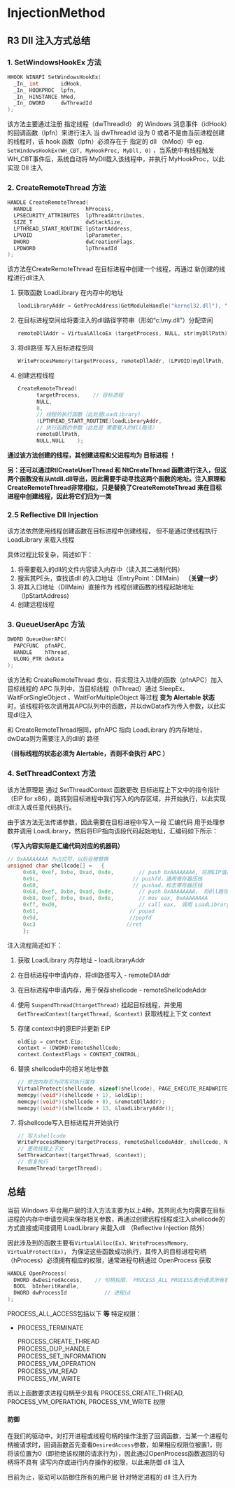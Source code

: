 # InjectionMethod


## R3 Dll 注入方式总结

### 1. SetWindowsHookEx 方法

```c
HHOOK WINAPI SetWindowsHookEx(
  _In_ int       idHook,
  _In_ HOOKPROC  lpfn,
  _In_ HINSTANCE hMod,
  _In_ DWORD     dwThreadId
);
```

该方法主要通过注册 指定线程（dwThreadId） 的 Windows 消息事件（idHook）的回调函数（lpfn）来进行注入 当 dwThreadId 设为 0 或者不是由当前进程创建的线程时，该 hook 函数（lpfn）必须存在于 指定的 dll （hMod）中 eg. `SetWindowsHookEx(WH_CBT, MyHookProc, MyDll, 0)` ，当系统中有线程触发 WH\_CBT事件后，系统自动将 MyDll载入该线程中，并执行 MyHookProc，以此实现 Dll 注入

### 2. CreateRemoteThread 方法

```c
HANDLE CreateRemoteThread(
  HANDLE                 hProcess,
  LPSECURITY_ATTRIBUTES  lpThreadAttributes,
  SIZE_T                 dwStackSize,
  LPTHREAD_START_ROUTINE lpStartAddress,
  LPVOID                 lpParameter,
  DWORD                  dwCreationFlags,
  LPDWORD                lpThreadId
);
```

该方法在CreateRemoteThread 在目标进程中创建一个线程，再通过 新创建的线程进行dll注入 
1. 获取函数 LoadLibrary 在内存中的地址
	```c    
	loadLibraryAddr = GetProcAddress(GetModuleHandle("kernel32.dll"), "LoadLibraryA");
	``` 
2.  在目标进程空间给将要注入的dll路径字符串（形如“c:\my.dll”）分配空间
	```c
	remoteDllAddr = VirtualAllcoEx (targetProcess, NULL, str(myDllPath)+1, MEM_COMMIT | MEM_READWRITE);
	```
3. 将dll路径 写入目标进程空间
	```c
	WriteProcesMemory(targetProcess, remoteDllAddr, (LPVOID)myDllPath, strlen(myDllPath)+1, NULL);  
	```
4. 创建远程线程
	```c
	CreateRemoteThread(
	      targetProcess,    // 目标进程
	      NULL,
	      0,
	      // 线程的执行函数（此处是LoadLibrary)
	      (LPTHREAD_START_ROUTINE)loadLibraryAddr, 
	      // 执行函数的参数（此处是 需要载入的dll路径）
	      remoteDllPath,
	      NULL,NULL    );    
	```

**通过该方法创建的线程，其创建进程和父进程均为 目标进程 ！**

**另：还可以通过RtlCreateUserThread 和 NtCreateThread 函数进行注入，但这两个函数没有从ntdll.dll导出，因此需要手动寻找这两个函数的地址。注入原理和 CreateRemoteThread非常相似，只是替换了CreateRemoteThread 来在目标进程中创建线程，因此将它们归为一类**

### 2.5  Reflective Dll Injection

该方法依然使用线程创建函数在目标进程中创建线程， 但不是通过使线程执行 LoadLibrary 来载入线程

具体过程比较复杂，简述如下：

1. 将需要载入的dll的文件内容读入内存中（读入其二进制代码）
2. 搜索其PE头，查找该dll 的入口地址（EntryPoint：DllMain）  **（关键一步）**
3. 将其入口地址（DllMain）直接作为 线程创建函数的线程起始地址（lpStartAddress\)
4. 创建远程线程

### 3. QueueUserApc 方法

```c
DWORD QueueUserAPC(
  PAPCFUNC  pfnAPC,
  HANDLE    hThread,
  ULONG_PTR dwData
);
```

该方法和 CreateRemoteThread 类似，将实现注入功能的函数（pfnAPC）加入目标线程的 APC 队列中，当目标线程（hThread）通过 SleepEx、WaitForSingleObject 、WaitForMultipleObject 等过程 **变为 Alertable 状态** 时，该线程将依次调用其APC队列中的函数，并以dwData作为传入参数，以此实现dll注入

和 CreateRemoteThread相同，pfnAPC 指向 LoadLibrary 的内存地址，dwData则为需要注入的dll的 路径

  **（目标线程的状态必须为 Alertable，否则不会执行 APC ）**

### 4. SetThreadContext 方法

该方法原理是 通过 SetThreadContext 函数更改 目标进程上下文中的指令指针（EIP for x86），跳转到目标进程中我们写入的内存区域，并开始执行，以此实现dll注入或任意代码执行。

由于该方法无法传递参数，因此需要在目标进程中写入一段 汇编代码 用于处理参数并调用 LoadLibrary，然后将EIP指向该段代码起始地址，汇编码如下所示：

  **（写入内容实际是汇编代码对应的机器码）**

```c
// 0xAAAAAAAA 为占位符，以后会被替换   
unsigned char shellcode[] =   {
	 0x68, 0xef, 0xbe, 0xad, 0xde,        // push 0xAAAAAAAA, 将原EIP值压栈
	 0x9c,                              // pushfd，通用寄存器压栈
	 0x60,                              // pushad，标志寄存器压栈
	 0x68, 0xef, 0xbe, 0xad, 0xde,        // push 0xAAAAAAAA， 将dll路径压栈（传参）
	 0xb8, 0xef, 0xbe, 0xad, 0xde,        // mov eax, 0xAAAAAAAA 
	 0xff, 0xd0,                          // call eax， 调用 LoadLibrary
	 0x61,                             // popad
	 0x9d,                             //popfd
	 0xc3                             //ret   
	 };
   ```

注入流程简述如下：
  1. 获取 LoadLibrary 内存地址 - loadLibraryAddr
  2. 在目标进程中申请内存，将dll路径写入 - remoteDllAddr
  3. 在目标进程中申请内存，用于保存shellcode - remoteShellcodeAddr
  4. 使用 `SuspendThread(htargetThread)` 挂起目标线程，并使用`GetThreadContext(targetThread, &context)` 获取线程上下文 context
  5. 存储 context中的原EIP并更新 EIP

     ```c
     oldEip = context.Eip;
     context = (DWORD)remoteShellCode;
     context.ContextFlags = CONTEXT_CONTROL;
     ```

  6. 替换 shellcode中的相关地址参数

     ```c
     // 修改内存页为可写可执行属性
     VirtualProtect(shellcode, sizeof(shellcode), PAGE_EXECUTE_READWRITE, &oldProtect);
     memcpy((void*)(shellcode + 1), &oldEip);    
     memcpy((void*)(shellcode + 8), &remoteDllAddr);
     memcpy((void*)(shellcode + 13, &loadLibraryAddr));
     ```

  7. 将shellcode写入目标进程并开始执行

     ```c
     // 写入shellcode
     WriteProcessMemory(targetProcess, remoteShellcodeAddr, shellcode, NULL);
     // 更改线程上下文
     SetThreadContext(targetThread, &context);
     // 恢复执行
     ResumeThread(targetThread);
     ```

## 总结

当前 Windows 平台用户层的注入方法主要为以上4种，其共同点为均需要在目标进程的内存中申请空间来保存相关参数，再通过创建远程线程或注入shellcode的方式直接或间接调用 LoadLibrary 来载入dll （Reflective Injection 除外）

因此涉及到的函数主要有`VirtualAlloc(Ex)、WriteProcessMemory、VirtualProtect(Ex)`， 为保证这些函数成功执行，其传入的目标进程句柄（hProcess）必须拥有相应的权限，通常进程句柄通过 OpenProcess 获取

```c
HANDLE OpenProcess(
  DWORD dwDesiredAccess,    // 句柄权限， PROCESS_ALL_PROCESS表示请求所有权限
  BOOL  bInheritHandle,
  DWORD dwProcessId            // 进程id
);
```

PROCESS\_ALL\_ACCESS包括以下 **等** 特定权限：

* PROCESS\_TERMINATE

  PROCESS\_CREATE\_THREAD  
  PROCESS\_DUP\_HANDLE  
  PROCESS\_SET\_INFORMATION  
  PROCESS\_VM\_OPERATION  
  PROCESS\_VM\_READ  
  PROCESS\_VM\_WRITE

而以上函数要求进程句柄至少具有 PROCESS\_CREATE\_THREAD, PROCESS\_VM\_OPERATION, PROCESS\_VM\_WRITE 权限

#### 防御

在我们的驱动中，对打开进程或线程句柄的操作注册了回调函数，当某一个进程句柄被请求时，回调函数首先查看`DesiredAccess`参数，如果相应权限位被置1，则将该位置为0（即拒绝该权限的请求行为），因此通过OpenProcess函数返回的句柄将不具有 读写内存或进行内存操作的权限，以此来防御 dll 注入

目前为止，驱动可以防御住所有的用户层 针对特定进程的 dll 注入行为

<!--stackedit_data:
eyJoaXN0b3J5IjpbLTE4ODE3MDAzMDIsLTgyODcxMDQ2XX0=
-->